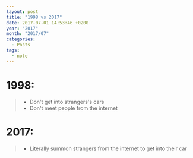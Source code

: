 ```yaml
---
layout: post
title: "1998 vs 2017"
date: 2017-07-01 14:53:46 +0200
year: "2017"
month: "2017/07"
categories:
  - Posts
tags:
  - note
---
```


# 1998:

> - Don't get into strangers's cars
> - Don't meet people from the internet

# 2017:

> - Literally summon strangers from the internet to get into their car
